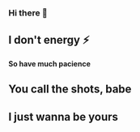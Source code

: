 ### Hi there 👋

<!--
**Vanesa029/Vanesa029** is a ✨ _special_ ✨ repository because its `README.md` (this file) appears on your GitHub profile.
-->
## I don't energy ⚡
**So have much pacience**

## You call the shots, babe
## I just wanna be yours
